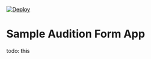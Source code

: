 [![Deploy](https://www.herokucdn.com/deploy/button.png)](https://heroku.com/deploy?template=https://github.com/cowie/simpleSDOHeroku)

Sample Audition Form App
======================


todo: this
